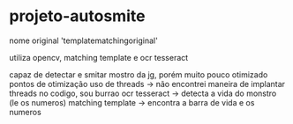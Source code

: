 # projeto-autosmite
nome original 'templatematchingoriginal'

utiliza opencv, matching template e ocr tesseract

capaz de detectar e smitar mostro da jg, porém muito pouco otimizado
  pontos de otimização
      uso de threads -> não encontrei maneira de implantar threads no codigo, sou burrao
      ocr tesseract -> detecta a vida do monstro (le os numeros)
      matching template -> encontra a barra de vida e os numeros
